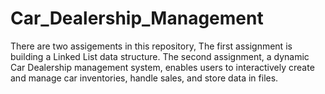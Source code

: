 # Car_Dealership_Management
There are two assigements in this repository, The first assignment is building a Linked List data structure. The second assignment, a dynamic Car Dealership management system, enables users to interactively create and manage car inventories, handle sales, and store data in files. 
